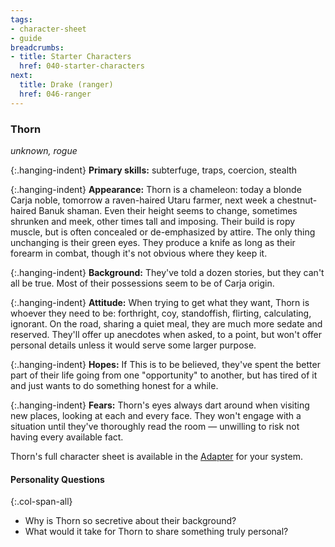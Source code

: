 ```yaml
---
tags:
- character-sheet
- guide
breadcrumbs:
- title: Starter Characters
  href: 040-starter-characters
next:
  title: Drake (ranger)
  href: 046-ranger
---
```


### Thorn

_unknown, rogue_

{:.hanging-indent}
**Primary skills:** subterfuge, traps, coercion, stealth

{:.hanging-indent}
**Appearance:** Thorn is a chameleon: today a blonde Carja noble, tomorrow a raven-haired Utaru farmer, next week a chestnut-haired Banuk shaman.
Even their height seems to change, sometimes shrunken and meek, other times tall and imposing.
Their build is ropy muscle, but is often concealed or de-emphasized by attire.
The only thing unchanging is their green eyes.
They produce a knife as long as their forearm in combat, though it's not obvious where they keep it.

{:.hanging-indent}
**Background:** They've told a dozen stories, but they can't all be true.
Most of their possessions seem to be of Carja origin.

{:.hanging-indent}
**Attitude:** When trying to get what they want, Thorn is whoever they need to be: forthright, coy, standoffish, flirting, calculating, ignorant.
On the road, sharing a quiet meal, they are much more sedate and reserved.
They'll offer up anecdotes when asked, to a point, but won't offer personal details unless it would serve some larger purpose.

{:.hanging-indent}
**Hopes:** If This is to be believed, they've spent the better part of their life going from one "opportunity" to another, but has tired of it and just wants to do something honest for a while.

{:.hanging-indent}
**Fears:** Thorn's eyes always dart around when visiting new places, looking at each and every face.
They won't engage with a situation until they've thoroughly read the room — unwilling to risk not having every available fact.

Thorn's full character sheet is available in the [Adapter](600-adapters.md) for your system.

#### Personality Questions

{:.col-span-all}
* Why is Thorn so secretive about their background?
* What would it take for Thorn to share something truly personal?
